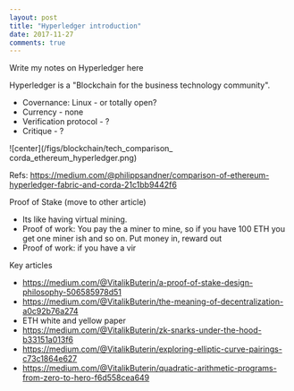```yaml
---
layout: post
title: "Hyperledger introduction"
date: 2017-11-27
comments: true
---
```



Write my notes on Hyperledger here



Hyperledger is a "Blockchain for the business technology community". 

* Covernance: Linux - or totally open?
* Currency - none
* Verification protocol - ?
* Critique - ?




![center](/figs/blockchain/tech_comparison_ corda_ethereum_hyperledger.png)


Refs: https://medium.com/@philippsandner/comparison-of-ethereum-hyperledger-fabric-and-corda-21c1bb9442f6

Proof of Stake (move to other article)
- Its like having virtual mining. 
- Proof of work: You pay the a miner to mine, so if you have 100 ETH you get one miner ish and so on. Put money in, reward out
- Proof of work: if you have a vir


Key articles
- https://medium.com/@VitalikButerin/a-proof-of-stake-design-philosophy-506585978d51
- https://medium.com/@VitalikButerin/the-meaning-of-decentralization-a0c92b76a274
- ETH white and yellow paper
- https://medium.com/@VitalikButerin/zk-snarks-under-the-hood-b33151a013f6
- https://medium.com/@VitalikButerin/exploring-elliptic-curve-pairings-c73c1864e627
- https://medium.com/@VitalikButerin/quadratic-arithmetic-programs-from-zero-to-hero-f6d558cea649
